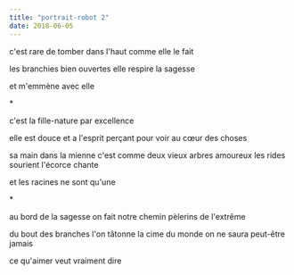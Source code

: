 ```yaml
---
title: "portrait-robot 2"
date: 2018-06-05
---
```


c'est rare
de tomber dans l'haut comme elle le fait

les branchies bien ouvertes elle respire la sagesse

et m'emmène avec elle

\*

c'est la fille-nature par excellence

elle est douce
et a l'esprit perçant pour voir au cœur des choses

sa main dans la mienne c'est comme deux vieux arbres amoureux
les rides sourient l'écorce chante

et les racines ne sont qu'une

\*

au bord de la sagesse on fait notre chemin
pèlerins de l'extrême

du bout des branches l'on tâtonne la cime du monde
on ne saura peut-être jamais

ce qu'aimer veut vraiment dire
